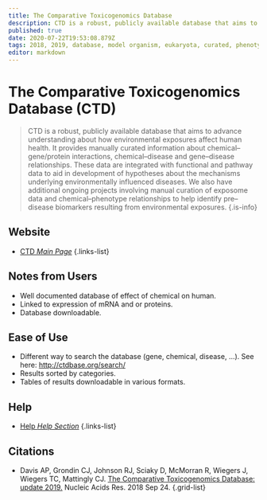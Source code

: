 ```yaml
---
title: The Comparative Toxicogenomics Database
description: CTD is a robust, publicly available database that aims to advance understanding about how environmental exposures affect human health.
published: true
date: 2020-07-22T19:53:08.879Z
tags: 2018, 2019, database, model organism, eukaryota, curated, phenotype, binding, interaction
editor: markdown
---
```


# The Comparative Toxicogenomics Database (CTD)

> CTD is a robust, publicly available database that aims to advance understanding about how environmental exposures affect human health. It provides manually curated information about chemical–gene/protein interactions, chemical–disease and gene–disease relationships. These data are integrated with functional and pathway data to aid in development of hypotheses about the mechanisms underlying environmentally influenced diseases.
&NewLine;
We also have additional ongoing projects involving manual curation of exposome data and chemical–phenotype relationships to help identify pre–disease biomarkers resulting from environmental exposures.
{.is-info}

 

## Website 

- [CTD *Main Page*](http://ctdbase.org/)
 {.links-list}
 

## Notes from Users

- Well documented database of effect of chemical on human.
- Linked to expression of mRNA and or proteins.
- Database downloadable.

## Ease of Use

- Different way to search the database (gene, chemical, disease, ...). See here: http://ctdbase.org/search/
- Results sorted by categories.
- Tables of results downloadable in various formats.

## Help
 
- [Help *Help Section*](http://ctdbase.org/help/;jsessionid=8C2B04E3CC74569E0CE9BD4ABEF316B8)
{.links-list}

## Citations
- Davis AP, Grondin CJ, Johnson RJ, Sciaky D, McMorran R, Wiegers J, Wiegers TC, Mattingly CJ. [The Comparative Toxicogenomics Database: update 2019.](https://academic.oup.com/nar/article/47/D1/D948/5106145) Nucleic Acids Res. 2018 Sep 24.
{.grid-list}